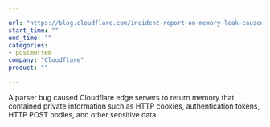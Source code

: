 ```yaml
---

url: "https://blog.cloudflare.com/incident-report-on-memory-leak-caused-by-cloudflare-parser-bug/"
start_time: ""
end_time: ""
categories:
- postmortem
company: "Cloudflare"
product: ""

---
```


A parser bug caused Cloudflare edge servers to return memory that contained private information such as HTTP cookies, authentication tokens, HTTP POST bodies, and other sensitive data.
